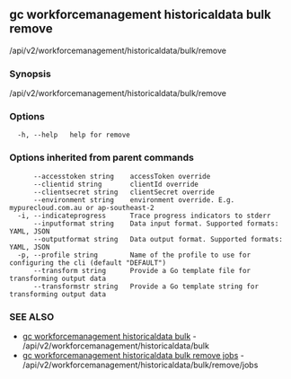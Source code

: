 ## gc workforcemanagement historicaldata bulk remove

/api/v2/workforcemanagement/historicaldata/bulk/remove

### Synopsis

/api/v2/workforcemanagement/historicaldata/bulk/remove

### Options

```
  -h, --help   help for remove
```

### Options inherited from parent commands

```
      --accesstoken string    accessToken override
      --clientid string       clientId override
      --clientsecret string   clientSecret override
      --environment string    environment override. E.g. mypurecloud.com.au or ap-southeast-2
  -i, --indicateprogress      Trace progress indicators to stderr
      --inputformat string    Data input format. Supported formats: YAML, JSON
      --outputformat string   Data output format. Supported formats: YAML, JSON
  -p, --profile string        Name of the profile to use for configuring the cli (default "DEFAULT")
      --transform string      Provide a Go template file for transforming output data
      --transformstr string   Provide a Go template string for transforming output data
```

### SEE ALSO

* [gc workforcemanagement historicaldata bulk](gc_workforcemanagement_historicaldata_bulk.html)	 - /api/v2/workforcemanagement/historicaldata/bulk
* [gc workforcemanagement historicaldata bulk remove jobs](gc_workforcemanagement_historicaldata_bulk_remove_jobs.html)	 - /api/v2/workforcemanagement/historicaldata/bulk/remove/jobs


